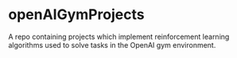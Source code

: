 # openAIGymProjects
A repo containing projects which implement reinforcement learning algorithms used to solve tasks in the OpenAI gym environment.
